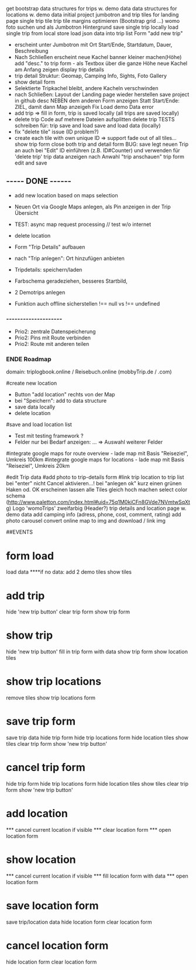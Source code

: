 
get bootstrap
data structures for trips w. demo data
data structures for locations w. demo data
initial project
jumbotron and trip tiles for landing page
single trip tile
trip tile margins optimieren (Bootstrap grid ...)
womo foto suchen und als Jumbotron Hintergrund
save single trip locally
load single trip from local store
load json data into trip list
Form "add new trip" 
- erscheint unter Jumbotron mit 
  Ort Start/Ende, Startdatum, Dauer, Beschreibung
- Nach Schließen erscheint neue Kachel 
banner kleiner machen(Höhe)
add "desc." to trip form - als Textbox über die ganze Höhe
neue Kachel am Anfang zeigen
display trip details
- trip detail Struktur: Geomap, Camping Info, Sights, Foto Gallery
- show detail form
- Selektierte Tripkachel bleibt, andere Kacheln verschwinden
- nach Schließen: Layout der Landing page wieder herstellen
save project in github 
desc NEBEN dem anderen Form anzeigen
Statt Start/Ende: ZIEL, damit dann Map anzeigeh
Fix Load demo Data error
- add trip => fill in form, trip is saved locally (all trips are saved locally)
- delete trip
Code auf mehrere Dateien aufsplitten
delete trip
TESTS schreiben für: trip save and load 
save and load data (locally)
- fix "delete tile" issue (ID problem?)
- create each tile with own unique ID => support fade out of all tiles...
show trip form 
close both trip and detail form 
BUG: save legt neuen Trip an auch bei "Edit"
ID einführen (z.B. ID#Counter) und verwenden für 'delete trip'
trip data anzeigen nach Anwahl "trip anschauen" 
trip form edit and save
## ----- DONE ------
- add new location based on maps selection
- Neuen Ort via Google Maps anlegen, als Pin anzeigen in der Trip Übersicht

- TEST: async map request processing // test w/o internet
- delete location
- Form "Trip Details" aufbauen
- nach "Trip anlegen": Ort hinzufügen anbieten
- Tripdetails: speichern/laden 
- Farbschema geradeziehen, besseres Startbild, 
- 2 Demotrips anlegen  
- Funktion auch offline sicherstellen
!== null  vs  !== undefined


### --------------------
- Prio2: zentrale Datenspeicherung
- Prio2: Pins mit Route verbinden
- Prio2: Route mit anderen teilen
### ENDE Roadmap ###

domain: triplogbook.online / Reisebuch.online    (mobbyTrip.de / .com)

#create new location
- Button "add location" rechts von der Map
- bei "Speichern": add to data structure
- save data locally
- delete location

#save and load location list
- Test mit testing framework ?
- Felder nur bei Bedarf anzeigen: ... => Auswahl weiterer Felder

#integrate google maps for route overview - lade map mit Basis "Reiseziel", Umkreis 100km
#integrate google maps for locations - lade map mit Basis "Reiseziel", Umkreis 20km

#edit Trip data
#add photo to trip-details form
#link trip location to trip list
bei "enter" nicht Cancel aktivieren...!
bei "anlegen ok" kurz einen grünen Haken od. OK erscheinen lassen
alle Tiles gleich hoch machen
select color schema (http://www.paletton.com/index.html#uid=75q1M0kiCFn8GVde7NVmtwSqXtg)
Logo 'womoTrips' zweifarbig (Header?)
trip details and location page w. demo data
add camping info (adress, phone, cost, comment, rating)
add photo carousel
convert online map to img and download / link img


##EVENTS

# form load
load data
****if no data: add 2 demo tiles
show tiles

# add trip
hide 'new trip button'
clear trip form
show trip form

# show trip
hide 'new trip button'
fill in trip form with data
show trip form
show location tiles

# show trip locations
remove tiles
show trip locations form

# save trip form
save trip data
hide trip form
hide trip locations form
hide location tiles
show tiles
clear trip form
show 'new trip button'

# cancel trip form
hide trip form
hide trip locations form
hide location tiles
show tiles
clear trip form
show 'new trip button'

# add location
*** cancel current location if visible
*** clear location form
*** open location form

# show location
*** cancel current location if visible
*** fill location form with data
*** open location form

# save location form
save trip/location data
hide location form
clear location form

# cancel location form
hide location form
clear location form
